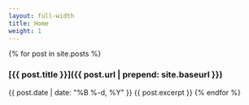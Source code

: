 ```yaml
---
layout: full-width
title: Home
weight: 1
---
```

{% for post in site.posts %}  
### [{{ post.title }}]({{ post.url | prepend: site.baseurl }})
{{ post.date | date: "%B %-d, %Y" }}
{{ post.excerpt }}
{% endfor %}
